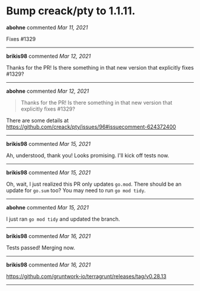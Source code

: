 # Bump creack/pty to 1.1.11.

**abohne** commented *Mar 11, 2021*

Fixes #1329 
<br />
***


**brikis98** commented *Mar 12, 2021*

Thanks for the PR! Is there something in that new version that explicitly fixes #1329? 
***

**abohne** commented *Mar 12, 2021*

> Thanks for the PR! Is there something in that new version that explicitly fixes #1329?

There are some details at https://github.com/creack/pty/issues/96#issuecomment-624372400
***

**brikis98** commented *Mar 15, 2021*

Ah, understood, thank you! Looks promising. I'll kick off tests now.
***

**brikis98** commented *Mar 15, 2021*

Oh, wait, I just realized this PR only updates `go.mod`. There should be an update for `go.sum` too? You may need to run `go mod tidy`.
***

**abohne** commented *Mar 15, 2021*

I just ran `go mod tidy` and updated the branch.
***

**brikis98** commented *Mar 16, 2021*

Tests passed! Merging now.
***

**brikis98** commented *Mar 16, 2021*

https://github.com/gruntwork-io/terragrunt/releases/tag/v0.28.13
***

